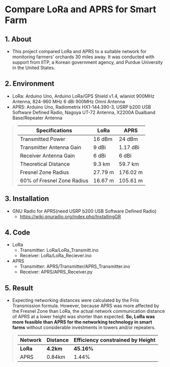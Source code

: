 # Compare LoRa and APRS for Smart Farm

## 1. About
- This project compared LoRa and APRS to a suitable network for monitoring farmers' orchards 30 miles away. It was conducted with support from IITP, a Korean government agency, and Purdue University in the United States.

## 2. Environment
- LoRa: Arduino Uno, Arduino LoRa/GPS Shield v1.4, wlaniot 900MHz Antenna, 824-960 MHz 6 dBi 900MHz Omni Antenna
- APRS: Arduino Uno, Radiometrix HX1-144.390-3, USRP b200 USB Software Defined Radio, Nagoya UT-72 Antenna, X2200A Dualband Base/Repeater Antenna
> |Specifications|LoRa|APRS|
> |---|---|---|
> |Transmitted Power|16 dBm|24 dBm|
> |Transmitter Antenna Gain|9 dBi|1.17 dBi|
> |Receiver Antenna Gain|6 dBi|6 dBi|
> |Theoretical Distance|9.3 km|59.7 km|
> |Fresnel Zone Radius|27.79 m|176.02 m|
> |60% of Fresnel Zone Radius|16.67 m| 105.61 m|

## 3. Installation
- GNU Radio for APRS(need USRP b200 USB Software Defined Radio)<br/>
    - https://wiki.gnuradio.org/index.php/InstallingGR

## 4. Code
- LoRa<br/>
    - Transmitter: LoRa/LoRa_Transmitt.ino
    - Receiver: LoRa/LoRa_Reciever.ino
- APRS<br/>
    - Transmitter: APRS/Transmitter/APRS_Transmitter.ino 
    - Receiver: APRS/APRS_Receiver.py

## 5. Result
- Expecting networking distances were calculated by the Friis Transmission formula. However, because APRS was more affected by the Fresnel Zone than LoRa, the actual network communication distance of APRS at a lower height was shorter than expected. **So, LoRa was more feasible than APRS for the networking technology in smart farms** without considerable investments in towers and/or repeaters.<br/>
> |Network|Distance|Efficiency constrained by Height|
> |---|---|---|
> |**LoRa**|**4.2km**|**45.16%**|
> |APRS|0.84km|1.44%|